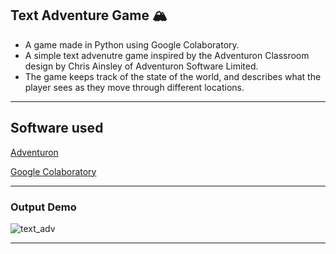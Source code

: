 ## Text Adventure Game 🏔️

* A game made in Python using Google Colaboratory.
* A simple text advenutre game inspired by the Adventuron Classroom design by Chris Ainsley of Adventuron Software Limited.
* The game keeps track of the state of the world, and describes what the player sees as they move through different locations.
<hr>

## Software used

<a href="https://adventuron.io/">Adventuron</a>

<a href="https://colab.research.google.com/notebooks/intro.ipynb?utm_source=scs-index">Google Colaboratory</a>
<hr>

### Output Demo
![text_adv](https://user-images.githubusercontent.com/44550746/118098155-2db10c00-b3f1-11eb-9d44-398ba1b0a1ef.JPG)
<hr>
